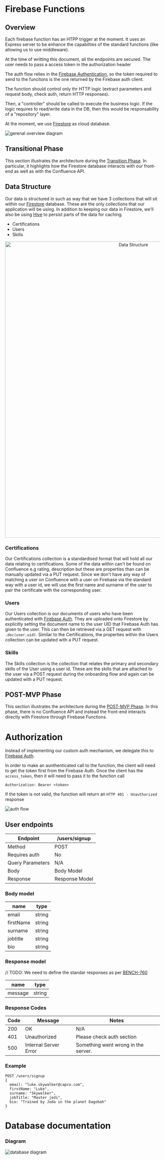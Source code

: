 # Firebase Functions

## Overview

Each firebase function has an HTPP trigger at the moment. It uses an Express server to be enhance the capabilties of the standard functions (like allowing us to use middleware).

At the time of writting this document, all the endpoints are secured. The user needs to pass a access token in the authorization header

The auth flow relies in the [Firebase Authentication](https://firebase.google.com/docs/auth), so the token required to send to the funcitons is the one returned by the Firebase auth client.

The function should control only thr HTTP logic (extract parameters and request body, check auth, return HTTP responses).

Then, a "controller" should be called to execute the business logic. If the logic requires to read/write data in the DB, then this would be responsability of a "repository" layer.

At the moment, we use [Firestore](https://firebase.google.com/docs/firestore) as cloud database.

![gerenal overview diagram](documentation/overview.png)

## Transitional Phase

This section illustrates the architecture during the [Transition Phase](https://ilabs-capco.atlassian.net/wiki/spaces/BPG/pages/2610627123/Flutter+Confluence#Transitional). In particular, it highlights how the Firestore database interacts with our front-end as well as with the Confluence API.

## Data Structure

Our data is structured in such as way that we have 3 collections that will sit within our [Firestore](https://firebase.google.com/docs/firestore) database. These are the only collections that our application will be using. In addition to keeping our data in Firestore, we'll also be using [Hive](https://docs.hivedb.dev/) to persist parts of the data for caching.

- Certifications
- Users
- Skills

<p align="center">
    <img src="documentation/data_structure_diagram.png" alt="Data Structure" width="820" height="960">
  </a>

### Certifications

Our Certifications collection is a standardised format that will hold all our data relating to certifications. Some of the data within can't be found on Confluence e.g rating, description but these are properties than can be manually updated via a PUT request. Since we don't have any way of matching a user on Confluence with a user on Firebase via the standard way with a user id, we will use the first name and surname of the user to pair the certificate with the corresponding user.

### Users

Our Users collection is our documents of users who have been authenticated with [Firebase Auth](https://firebase.google.com/docs/auth). They are uploaded onto Firestore by explicitly setting the document name to the user UID that Firebase Auth has given to the user. This can then be retrieved via a GET request with `.doc(user.uid)`. Similar to the Certifications, the properties within the Users collection can be updated with a PUT request.

### Skills

The Skills collection is the collection that relates the primary and secondary skills of the User using a user id. These are the skills that are attached to the user via a POST request during the onboarding flow and again can be updated with a PUT request.

## POST-MVP Phase

This section illustrates the architecture during the [POST-MVP Phase](https://ilabs-capco.atlassian.net/wiki/spaces/BPG/pages/2610627123/Flutter+Confluence#Post-MVP). In this phase, there is no Confluence API and instead the front-end interacts directly with Firestore through Firebase Functions.

# Authorization

Instead of implementing our custom auth mechanism, we delegate this to [Firebase Auth](https://firebase.google.com/docs/auth).

In order to make an aunthenticated call to the function, the client will need to get the token first from the Firebase Auth. Once the client has the `access_token`, then it will need to pass it to the function call

```
Authorization: Bearer <token>
```

If the token is not valid, the function will return an `HTTP 401 - Unauthorized` response

![auth flow](documentation/auth-flow.png)

## User endpoints

| Endpoint         | /users/signup  |
| ---------------- | -------------- |
| Method           | POST           |
| Requires auth    | No             |
| Query Parameters | N/A            |
| Body             | Body Model     |
| Response         | Response Model |

### Body model

| name      | type   |
| --------- | ------ |
| email     | string |
| firstName | string |
| surname   | string |
| jobtitle  | string |
| bio       | string |

### Response model

// TODO: We need to define the standar responses as per [BENCH-760](https://ilabs-capco.atlassian.net/browse/BENCH-760)

| name    | type   |
| ------- | ------ |
| message | string |

### Response Codes

| Code | Message               | Notes                               |
| ---- | --------------------- | ----------------------------------- |
| 200  | OK                    | N/A                                 |
| 401  | Unauthorized          | Please check auth section           |
| 500  | Internal Server Error | Something went wrong in the server. |

### Example

```
POST /users/signup
{
  email: "luke.skywalker@capco.com",
  firstName: "Luke",
  surname: "Skywalker",
  jobTitle: "Master jedi",
  bio: "Trained by Joda in the planet Dagobah"
}
```

# Database documentation

### Diagram

![database diagram](documentation/database.png)
